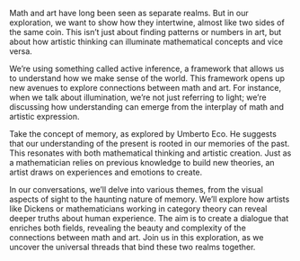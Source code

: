Math and art have long been seen as separate realms. But in our exploration, we want to show how they intertwine, almost like two sides of the same coin. This isn’t just about finding patterns or numbers in art, but about how artistic thinking can illuminate mathematical concepts and vice versa.

We’re using something called active inference, a framework that allows us to understand how we make sense of the world. This framework opens up new avenues to explore connections between math and art. For instance, when we talk about illumination, we’re not just referring to light; we’re discussing how understanding can emerge from the interplay of math and artistic expression.

Take the concept of memory, as explored by Umberto Eco. He suggests that our understanding of the present is rooted in our memories of the past. This resonates with both mathematical thinking and artistic creation. Just as a mathematician relies on previous knowledge to build new theories, an artist draws on experiences and emotions to create.

In our conversations, we’ll delve into various themes, from the visual aspects of sight to the haunting nature of memory. We’ll explore how artists like Dickens or mathematicians working in category theory can reveal deeper truths about human experience. The aim is to create a dialogue that enriches both fields, revealing the beauty and complexity of the connections between math and art. Join us in this exploration, as we uncover the universal threads that bind these two realms together.
